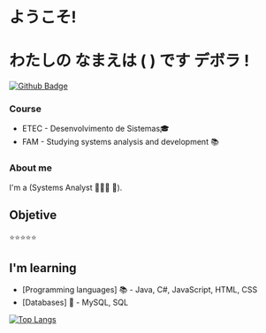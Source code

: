 # ようこそ!
# わたしの なまえは ( ) です デボラ !


[![Github Badge](https://img.shields.io/badge/-Github-000?style=flat-square&logo=Github&logoColor=white&link=https://github.com/deborafsm)](https://github.com/deborafsm)


### Course
- ETEC - Desenvolvimento de Sistemas🎓
- FAM - Studying systems analysis and development 📚
### About me
I'm a (Systems Analyst 👩🏻‍💻 🚀).
## Objetive 
⭐⭐⭐⭐⭐
## I'm  learning
- [Programming languages] 📚 - Java, C#, JavaScript, HTML, CSS
- [Databases] 🎲 - MySQL, SQL


[![Top Langs](https://github-readme-stats.vercel.app/api/top-langs/?username=deborafsm&layout=demo)](https://github.com/deborafsm/github-readme-stats)


